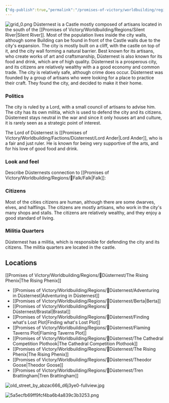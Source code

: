 ```yaml
---
{"dg-publish":true,"permalink":"/promises-of-victory/worldbuilding/regions/duesternest/duesternest/","title":"Düsternest","noteIcon":"Settlement","created":"2023-01-25T02:26:53.606+01:00","updated":"2023-03-30T23:38:12.576+02:00"}
---
```


![grid_0.png](/img/user/resources/Pictures/grid_0.png)
Düsternest is a Castle mostly composed of artisans located in the south of the [[Promises of Victory/Worldbuilding/Regions/Silent River\|Silent River]]. Most of the population lives inside the city walls, although some Building can be found in front of the Castle walls due to the city's expansion.
The city is mostly built on a cliff, with the castle on top of it, and the city wall forming a natural barrier.
Best known for its artisans, who create works of art and craftsmanship, Düsternest is also known for its food and drink, which are of high quality.
Düsternest is a prosperous city, and its citizens are relatively wealthy with a a good economy and common trade.
The city is relatively safe, although crime does occur. Düsternest was founded by a group of artisans who were looking for a place to practice their craft. They found the city, and decided to make it their home. 

### Politics

The city is ruled by a Lord, with a small council of artisans to advise him. The city has its own militia, which is used to defend the city and its citizens.
Düsternest stays neutral in the war and since it only houses art and culture, it is rarely seen as a strategic point of interest.

The Lord of Düsternest is [[Promises of Victory/Worldbuilding/Factions/Düsternest/Lord Ander\|Lord Ander]], who is a fair and just ruler. He is known for being very supportive of the arts, and for his love of good food and drink.

### Look and feel
Describe Düsternests connection to [[Promises of Victory/Worldbuilding/Regions/🏰Falk/Falk\|Falk]]: 

### Citizens

Most of the cities citizens are human, although there are some dwarves, elves, and halflings. The citizens are mostly artisans, who work in the city's many shops and stalls.
The citizens are relatively wealthy, and they enjoy a good standard of living.

### Militia Quarters

Düsternest has a militia, which is responsible for defending the city and its citizens. The militia quarters are located in the castle.

## Locations
[[Promises of Victory/Worldbuilding/Regions/🏰Düsternest/The Rising Phenix\|The Rising Phenix]]


- [[Promises of Victory/Worldbuilding/Regions/🏰Düsternest/Adventuring in Düsternest\|Adventuring in Düsternest]]
- [[Promises of Victory/Worldbuilding/Regions/🏰Düsternest/Berta\|Berta]]
- [[Promises of Victory/Worldbuilding/Regions/🏰Düsternest/Brastal\|Brastal]]
- [[Promises of Victory/Worldbuilding/Regions/🏰Düsternest/Finding what's Lost Plot\|Finding what's Lost Plot]]
- [[Promises of Victory/Worldbuilding/Regions/🏰Düsternest/Flaming Taverns Plot\|Flaming Taverns Plot]]
- [[Promises of Victory/Worldbuilding/Regions/🏰Düsternest/The Cathedral Competition Plothook\|The Cathedral Competition Plothook]]
- [[Promises of Victory/Worldbuilding/Regions/🏰Düsternest/The Rising Phenix\|The Rising Phenix]]
- [[Promises of Victory/Worldbuilding/Regions/🏰Düsternest/Theodor Goose\|Theodor Goose]]
- [[Promises of Victory/Worldbuilding/Regions/🏰Düsternest/Tren Brattingham\|Tren Brattingham]]



![old_street_by_abzac666_d6j3ye0-fullview.jpg](/img/user/old_street_by_abzac666_d6j3ye0-fullview.jpg)

![5a5ecfb69ff9fcf4ba6b4a839c3b3253.png](/img/user/5a5ecfb69ff9fcf4ba6b4a839c3b3253.png)